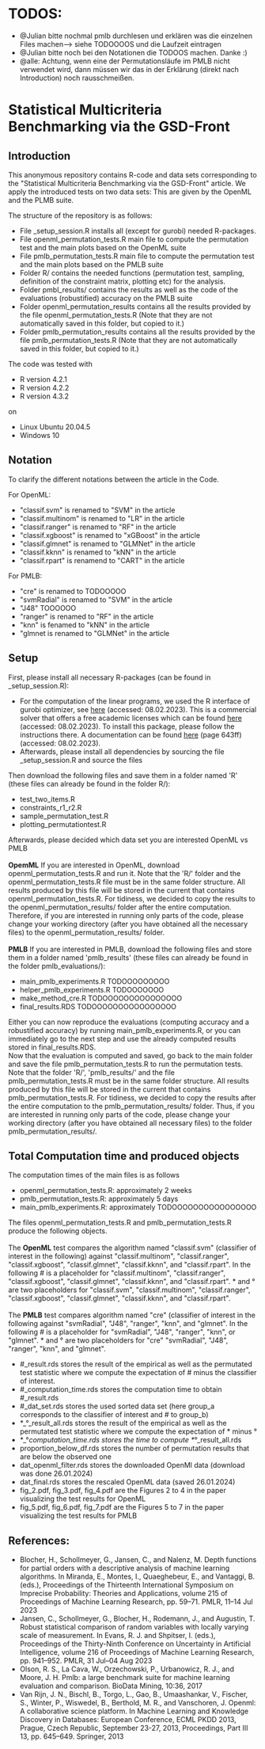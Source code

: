 # TODOS:
- @Julian bitte nochmal pmlb durchlesen und erklären was die einzelnen Files machen--> siehe TODOOOOS und die Laufzeit eintragen
- @Julian bitte noch bei den Notationen die TODOOS machen. Danke :)
- @alle: Achtung, wenn eine der Permutationsläufe im PMLB nicht verwendet wird, dann müssen wir das in der Erklärung (direkt nach Introduction) noch rausschmeißen.

# Statistical Multicriteria Benchmarking via the GSD-Front

## Introduction
This anonymous repository contains R-code and data sets corresponding to the "Statistical Multicriteria Benchmarking via the GSD-Front" article. We apply the introduced tests on two data sets: This are given by the OpenML and the PLMB suite.

The structure of the repository is as follows:
- File _setup_session.R installs all (except for gurobi) needed R-packages.
- File openml_permutation_tests.R main file to compute the permutation test and the main plots based on the OpenML suite
- File pmlb_permutation_tests.R main file to compute the permutation test and the main plots based on the PMLB suite
- Folder R/ contains the needed functions (permutation test, sampling, definition of the constraint matrix, plotting etc) for the analysis.
- Folder pmbl_results/ contains the results as well as the code of the evaluations (robustified) accuracy on the PMLB suite
- Folder openml_permutation_results contains all the results provided by the file openml_permutation_tests.R (Note that they are not automatically saved in this folder, but copied to it.)
- Folder pmlb_permutation_results contains all the results provided by the file pmlb_permutation_tests.R (Note that they are not automatically saved in this folder, but copied to it.)

The code was tested with
- R version 4.2.1
- R version 4.2.2
- R version 4.3.2

on

- Linux Ubuntu 20.04.5
- Windows 10 

## Notation
To clarify the different notations between the article in the Code.

For OpenML:
- "classif.svm" is renamed to "SVM" in the article
- "classif.multinom" is renamed to "LR" in the article
- "classif.ranger" is renamed to "RF" in the article
- "classif.xgboost" is renamed to "xGBoost" in the article
- "classif.glmnet" is renamed to "GLMNet" in the article
- "classif.kknn" is renamed to "kNN" in the article
- "classif.rpart" is renamend to "CART" in the article

For PMLB:
- "cre" is renamed to TODOOOOO
- "svmRadial" is renamed to "SVM" in the article
- "J48" TOOOOOO
- "ranger" is renamed to "RF" in the article
- "knn" is fenamed to "kNN" in the article
- "glmnet is renamed to "GLMNet" in the article

## Setup
First, please install all necessary R-packages (can be found in _setup_session.R):
- For the computation of the linear programs, we used the R interface of gurobi optimizer, see [here](https://www.gurobi.com/) (accessed: 08.02.2023). This is a commercial
solver that offers a free academic licenses which can be found [here](https://www.gurobi.com/features/academic-named-user-license/) (accessed: 08.02.2023). To install this package, please follow the instructions there. A documentation can be found [here](https://www.gurobi.com/wp-content/plugins/hd_documentations/documentation/9.0/refman.pdf) (page 643ff) (accessed: 08.02.2023).
- Afterwards, please install all dependencies by sourcing the file _setup_session.R and source the files 

Then download the following files and save them in a folder named 'R' (these files can already be found in the folder R/):
- test_two_items.R
- constraints_r1_r2.R
- sample_permutation_test.R
- plotting_permutationtest.R

Afterwards, please decided which data set you are interested OpenML vs PMLB\
\
**OpemML** If you are interested in OpenML, download openml_permutation_tests.R and run it. Note that the 'R/' folder and the openml_permutation_tests.R file must be in the same folder structure. All results produced by this file will be stored in the current that contains openml_permutation_tests.R. For tidiness, we decided to copy the results to the openml_permutation_results/ folder after the entire computation. Therefore, if you are interested in running only parts of the code, please change your working directory (after you have obtained all the necessary files) to the openml_permutation_results/ folder.\
\
**PMLB** If you are interested in PMLB, download the following files and store them in a folder named 'pmlb_results' (these files can already be found in the folder pmlb_evaluations/):
   - main_pmlb_experiments.R TODOOOOOOOOO
   - helper_pmlb_experiments.R TODOOOOOOO
   - make_method_cre.R TODOOOOOOOOOOOOOOO
   - final_results.RDS TODOOOOOOOOOOOOOOOO
     
Either you can now reproduce the evaluations (computing accuracy and a robustified accuracy) by running main_pmlb_experiments.R, or you can immediately go to the next step and use the already computed results stored in final_results.RDS.\
Now that the evaluation is computed and saved, go back to the main folder and save the file pmlb_permutation_tests.R to run the permutation tests. Note that the folder 'R/', 'pmlb_results/' and the file pmlb_permutation_tests.R must be in the same folder structure. All results produced by this file will be stored in the current that contains pmlb_permutation_tests.R. For tidiness, we decided to copy the results after the entire computation to the pmlb_permutation_results/ folder. Thus, if you are interested in running only parts of the code, please change your working directory (after you have obtained all necessary files) to the folder pmlb_permutation_results/.

## Total Computation time and produced objects

The computation times of the main files is as follows
- openml_permutation_tests.R: approximately 2 weeks
- pmlb_permutation_tests.R: approximately 5 days 
- main_pmlb_experiments.R: approximately TODOOOOOOOOOOOOOOOO

The files openml_permutation_tests.R and pmlb_permutation_tests.R produce the following objects. \
\
The **OpenML** test compares the algorithm named "classif.svm" (classifier of interest in the following) against "classif.multinom", "classif.ranger", "classif.xgboost", "classif.glmnet", "classif.kknn", and "classif.rpart". In the following # is a placeholder for "classif.multinom", "classif.ranger", "classif.xgboost", "classif.glmnet", "classif.kknn", and "classif.rpart". * and ° are two placeholders for "classif.svm", "classif.multinom", "classif.ranger", "classif.xgboost", "classif.glmnet", "classif.kknn", and "classif.rpart".\
\
The **PMLB** test compares algorithm named "cre" (classifier of interest in the following against "svmRadial", "J48", "ranger", "knn", and "glmnet". In the following # is a placeholder for "svmRadial", "J48", "ranger", "knn", or "glmnet". * and ° are two placeholders for "cre" "svmRadial", "J48", "ranger", "knn", and "glmnet".
- #_result.rds stores the result of the empirical as well as the permutated test statistic where we compute the expectation of # minus the classifier of interest.
- #_computation_time.rds stores the computation time to obtain #_result.rds
- #_dat_set.rds stores the used sorted data set (here group_a corresponds to the classifier of interest and # to group_b)
- *_°_result_all.rds stores the result of the empirical as well as the permutated test statistic where we compute the expectation of * minus °
- *_°_computation_time.rds stores the time to compute *_°_result_all.rds
- proportion_below_df.rds stores the number of permutation results that are below the observed one
- dat_openml_filter.rds stores the downloaded OpenMl data (download was done 26.01.2024)
- dat_final.rds stores the rescaled OpenML data (saved 26.01.2024)
-  fig_2.pdf, fig_3.pdf, fig_4.pdf are the Figures 2 to 4 in the paper visualizing the test results for OpenML
-  fig_5.pdf, fig_6.pdf, fig_7.pdf are the Figures 5 to 7 in the paper visualizing the test results for PMLB 

## References:
- Blocher, H., Schollmeyer, G., Jansen, C., and Nalenz, M. Depth functions for partial orders with a descriptive analysis of machine learning algorithms. In Miranda, E., Montes, I., Quaeghebeur, E., and Vantaggi, B. (eds.), Proceedings of the Thirteenth International Symposium on Imprecise Probability: Theories and Applications, volume 215 of Proceedings of Machine Learning Research, pp. 59–71. PMLR, 11–14 Jul 2023
- Jansen, C., Schollmeyer, G., Blocher, H., Rodemann, J., and Augustin, T. Robust statistical comparison of random variables with locally varying scale of measurement. In Evans, R. J. and Shpitser, I. (eds.), Proceedings of the Thirty-Ninth Conference on Uncertainty in Artificial Intelligence, volume 216 of Proceedings of Machine Learning Research, pp. 941–952. PMLR, 31 Jul–04 Aug 2023
- Olson, R. S., La Cava, W., Orzechowski, P., Urbanowicz, R. J., and Moore, J. H. Pmlb: a large benchmark suite for machine learning evaluation and comparison. BioData Mining, 10:36, 2017
- Van Rijn, J. N., Bischl, B., Torgo, L., Gao, B., Umaashankar, V., Fischer, S., Winter, P., Wiswedel, B., Berthold, M. R., and Vanschoren, J. Openml: A collaborative science platform. In Machine Learning and Knowledge Discovery in Databases: European Conference, ECML PKDD 2013, Prague, Czech Republic, September 23-27, 2013, Proceedings, Part III 13, pp. 645–649. Springer, 2013


